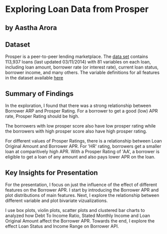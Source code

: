 # Exploring Loan Data from Prosper
## by Aastha Arora


## Dataset

Prosper is a peer-to-peer lending marketplace. The [data set](https://www.google.com/url?q=https://s3.amazonaws.com/udacity-hosted-downloads/ud651/prosperLoanData.csv&sa=D&ust=1554486256021000) contains 113,937 loans (last updated 03/11/2014) with 81 variables on each loan, including loan amount, borrower rate (or interest rate), current loan status, borrower income, and many others. The variable definitions for all features in the dataset available [here](https://www.google.com/url?q=https://docs.google.com/spreadsheet/ccc?key%3D0AllIqIyvWZdadDd5NTlqZ1pBMHlsUjdrOTZHaVBuSlE%26usp%3Dsharing&sa=D&ust=1554486256024000)


## Summary of Findings

In the exploration, I found that there was a strong relationship between Borrower ARP and Prosper Rating. For a borrower to get a good (low) APR rate, Prosper Rating should be high.

The borrowers with low prosper score also have low prosper rating while the borrowers with high prosper score also have high prosper rating.

For different values of Prosper Ratings, there is a relationship between Loan Original Amount and Borrower APR. For 'HR' rating, borrowers get a smaller loan at comparitively high APR. With a Prosper Rating of 'AA', a borrower is eligible to get a loan of any amount and also pays lower APR on the loan.


## Key Insights for Presentation

For the presentation, I focus on just the influence of the effect of different features on the Borrower APR. I start by introducing the Borrower APR and plot distributions of main features. Next, I explore the relationship between different variable and plot bivariate vizualizations.

I use box plots, violin plots, scatter plots and clustered bar charts to analyzed how Debt To Income Ratio, Stated Monthly Income and Loan Original Amount affect the Borrower APR. Towards the end, I explore the effect Loan Status and Income Range on Borrower API.
